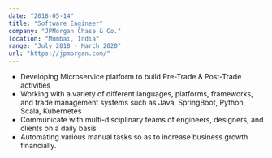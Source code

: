 ```yaml
---
date: "2018-05-14"
title: "Software Engineer"
company: "JPMorgan Chase & Co."
location: "Mumbai, India"
range: "July 2018 - March 2020"
url: "https://jpmorgan.com/"
---
```


- Developing Microservice platform to build Pre-Trade & Post-Trade activities
- Working with a variety of different languages, platforms, frameworks, and trade management systems such as Java, SpringBoot, Python, Scala, Kubernetes
- Communicate with multi-disciplinary teams of engineers, designers, and clients on a daily basis
- Automating various manual tasks so as to increase business growth financially.
